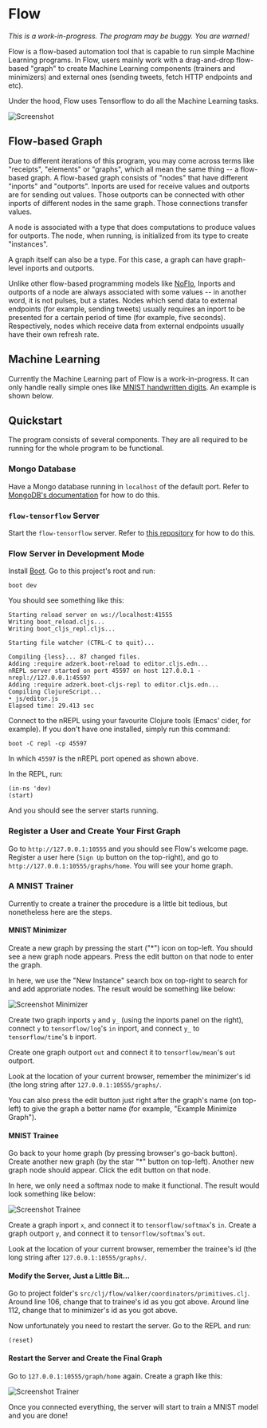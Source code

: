 # Flow

*This is a work-in-progress. The program may be buggy. You are warned!*

Flow is a flow-based automation tool that is capable to run simple Machine
Learning programs. In Flow, users mainly work with a drag-and-drop flow-based
"graph" to create Machine Learning components (trainers and minimizers) and
external ones (sending tweets, fetch HTTP endpoints and etc).

Under the hood, Flow uses Tensorflow to do all the Machine Learning tasks.

![Screenshot](screenshot.png)

## Flow-based Graph

Due to different iterations of this program, you may come across terms like
"receipts", "elements" or "graphs", which all mean the same thing -- a
flow-based graph. A flow-based graph consists of "nodes" that have different
"inports" and "outports". Inports are used for receive values and outports are
for sending out values. Those outports can be connected with other inports of
different nodes in the same graph. Those connections transfer values.

A node is associated with a type that does computations to produce values for
outports. The node, when running, is initialized from its type to create
"instances".

A graph itself can also be a type. For this case, a graph can have graph-level
inports and outports.

Unlike other flow-based programming models like [NoFlo](http://noflojs.org/),
Inports and outports of a node are always associated with some values -- in
another word, it is not pulses, but a states. Nodes which send data to external
endpoints (for example, sending tweets) usually requires an inport to be
presented for a certain period of time (for example, five seconds).
Respectively, nodes which receive data from external endpoints usually have
their own refresh rate.

## Machine Learning

Currently the Machine Learning part of Flow is a work-in-progress. It can only
handle really simple ones like
[MNIST handwritten digits](http://yann.lecun.com/exdb/mnist/). An example is
shown below.

## Quickstart

The program consists of several components. They are all required to be running
for the whole program to be functional.

### Mongo Database

Have a Mongo database running in `localhost` of the default port. Refer to
[MongoDB's documentation](https://docs.mongodb.com/manual/installation/) for how
to do this.

### `flow-tensorflow` Server

Start the `flow-tensorflow` server. Refer to
[this repository](https://github.com/sorpaas/flow-tensorflow) for how to do
this.

### Flow Server in Development Mode

Install [Boot](https://github.com/boot-clj/boot). Go to this project's root and
run:

```
boot dev
```

You should see something like this:

```
Starting reload server on ws://localhost:41555
Writing boot_reload.cljs...
Writing boot_cljs_repl.cljs...

Starting file watcher (CTRL-C to quit)...

Compiling {less}... 87 changed files.
Adding :require adzerk.boot-reload to editor.cljs.edn...
nREPL server started on port 45597 on host 127.0.0.1 - nrepl://127.0.0.1:45597
Adding :require adzerk.boot-cljs-repl to editor.cljs.edn...
Compiling ClojureScript...
• js/editor.js
Elapsed time: 29.413 sec
```

Connect to the nREPL using your favourite Clojure tools (Emacs' cider, for
example). If you don't have one installed, simply run this command:

```
boot -C repl -cp 45597
```

In which `45597` is the nREPL port opened as shown above.

In the REPL, run:

```
(in-ns 'dev)
(start)
```

And you should see the server starts running.

### Register a User and Create Your First Graph

Go to `http://127.0.0.1:10555` and you should see Flow's welcome page. Register
a user here (`Sign Up` button on the top-right), and go to
`http://127.0.0.1:10555/graphs/home`. You will see your home graph.

### A MNIST Trainer

Currently to create a trainer the procedure is a little bit tedious, but
nonetheless here are the steps.

#### MNIST Minimizer

Create a new graph by pressing the start ("*") icon on top-left. You should see
a new graph node appears. Press the edit button on that node to enter the graph.

In here, we use the "New Instance" search box on top-right to search for and add
approriate nodes. The result would be something like below:

![Screenshot Minimizer](screenshot-min.png)

Create two graph inports `y` and `y_` (using the inports panel on the right),
connect `y` to `tensorflow/log`'s `in` inport, and connect `y_` to
`tensorflow/time`'s `b` inport.

Create one graph outport `out` and connect it to `tensorflow/mean`'s `out`
outport.

Look at the location of your current browser, remember the minimizer's id (the
long string after `127.0.0.1:10555/graphs/`.

You can also press the edit button just right after the graph's name (on
top-left) to give the graph a better name (for example, "Example Minimize
Graph").

#### MNIST Trainee

Go back to your home graph (by pressing browser's go-back button). Create
another new graph (by the star "*" button on top-left). Another new graph node
should appear. Click the edit button on that node.

In here, we only need a softmax node to make it functional. The result would
look something like below:

![Screenshot Trainee](screenshot-trainee.png)

Create a graph inport `x`, and connect it to `tensorflow/softmax`'s `in`. Create
a graph outport `y`, and connect it to `tensorflow/softmax`'s `out`.

Look at the location of your current browser, remember the trainee's id (the
long string after `127.0.0.1:10555/graphs/`.

#### Modify the Server, Just a Little Bit...

Go to project folder's `src/clj/flow/walker/coordinators/primitives.clj`. Around
line 106, change that to trainee's id as you got above. Around line 112, change
that to minimizer's id as you got above.

Now unfortunately you need to restart the server. Go to the REPL and run:

```
(reset)
```

#### Restart the Server and Create the Final Graph

Go to `127.0.0.1:10555/graph/home` again. Create a graph like this:

![Screenshot Trainer](screenshot-trainer.png)

Once you connected everything, the server will start to train a MNIST model and
you are done!
